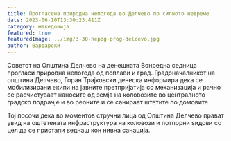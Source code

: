 ```yaml
---
title: Прогласена природна непогода во Делчево по силното невреме
date: 2023-06-10T13:30:23.411Z
category: македонија
featured: true
featuredImage: ../img/3-30-nepog-prog-delcevo.jpg
author: Вардарски
---
```

<!--StartFragment-->

Советот на Општина Делчево на денешната Вонредна седница прогласи природна непогода од поплави и град. Градоначалникот на општина Делчево, Горан Трајковски денеска информира дека се мобилизирани екипи на јавните претпријатија со механизација и рачно се расчистуваат наносите од земја на коловозите во централното градско подрачје и во реоните и се санираат штетите по домовите.

Тој посочи дека во моментов стручни лица од Општина Делчево прават увид на оштетената инфраструктура на коловози и потпорни ѕидови со цел да се пристапи веднаш кон нивна санација.

<!--EndFragment-->